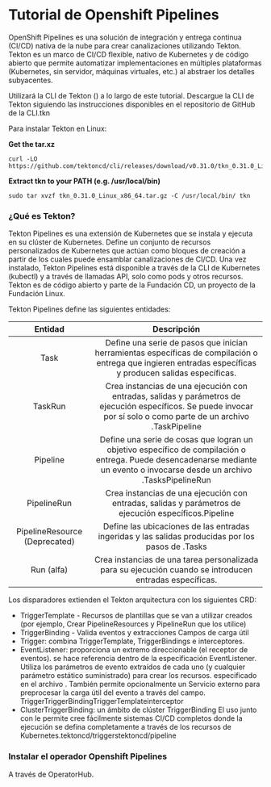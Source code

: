 # Tutorial de Openshift Pipelines

OpenShift Pipelines es una solución de integración y entrega continua (CI/CD) nativa de la nube para crear canalizaciones utilizando Tekton. Tekton es un marco de CI/CD flexible, nativo de Kubernetes y de código abierto que permite automatizar implementaciones en múltiples plataformas (Kubernetes, sin servidor, máquinas virtuales, etc.) al abstraer los detalles subyacentes.

Utilizará la CLI de Tekton () a lo largo de este tutorial. Descargue la CLI de Tekton siguiendo las instrucciones disponibles en el repositorio de GitHub de la CLI.tkn

Para instalar Tekton en Linux:

**Get the tar.xz**

```
curl -LO https://github.com/tektoncd/cli/releases/download/v0.31.0/tkn_0.31.0_Linux_x86_64.tar.gz
```

**Extract tkn to your PATH (e.g. /usr/local/bin)**

```
sudo tar xvzf tkn_0.31.0_Linux_x86_64.tar.gz -C /usr/local/bin/ tkn
```

### ¿Qué es Tekton?

Tekton Pipelines es una extensión de Kubernetes que se instala y ejecuta en su clúster de Kubernetes. Define un conjunto de recursos personalizados de Kubernetes que actúan como bloques de creación a partir de los cuales puede ensamblar canalizaciones de CI/CD. Una vez instalado, Tekton Pipelines está disponible a través de la CLI de Kubernetes (kubectl) y a través de llamadas API, solo como pods y otros recursos. Tekton es de código abierto y parte de la Fundación CD, un proyecto de la Fundación Linux.

Tekton Pipelines define las siguientes entidades:

| Entidad |	Descripción |
|:---------:|:-------------:|
| Task | Define una serie de pasos que inician herramientas específicas de compilación o entrega que ingieren entradas específicas y producen salidas específicas. |
| TaskRun |	Crea instancias de una ejecución con entradas, salidas y parámetros de ejecución específicos. Se puede invocar por sí solo o como parte de un archivo .TaskPipeline |
| Pipeline | Define una serie de cosas que logran un objetivo específico de compilación o entrega. Puede desencadenarse mediante un evento o invocarse desde un archivo .TasksPipelineRun |
| PipelineRun |	Crea instancias de una ejecución con entradas, salidas y parámetros de ejecución específicos.Pipeline |
| PipelineResource (Deprecated) | Define las ubicaciones de las entradas ingeridas y las salidas producidas por los pasos de .Tasks |
| Run (alfa) | Crea instancias de una tarea personalizada para su ejecución cuando se introducen entradas específicas. |

Los disparadores extienden el Tekton arquitectura con los siguientes CRD:

* TriggerTemplate - Recursos de plantillas que se van a utilizar creados (por ejemplo, Crear PipelineResources y PipelineRun que los utilice)
* TriggerBinding - Valida eventos y extracciones Campos de carga útil
* Trigger: combina TriggerTemplate, TriggerBindings e interceptores.
* EventListener: proporciona un extremo direccionable (el receptor de eventos). se hace referencia dentro de la especificación EventListener. Utiliza los parámetros de evento extraídos de cada uno (y cualquier parámetro estático suministrado) para crear los recursos. especificado en el archivo . También permite opcionalmente un Servicio externo para preprocesar la carga útil del evento a través del campo.
TriggerTriggerBindingTriggerTemplateinterceptor
* ClusterTriggerBinding: un ámbito de clúster TriggerBinding
El uso junto con le permite cree fácilmente sistemas CI/CD completos donde la ejecución se defina completamente a través de los recursos de Kubernetes.tektoncd/triggerstektoncd/pipeline

### Instalar el operador Openshift Pipelines

A través de OperatorHub.

